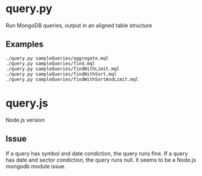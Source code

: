 # query.py
Run MongoDB queries, output in an aligned table structure
## Examples
```
./query.py sampleQueries/aggregate.mql
./query.py sampleQueries/find.mql
./query.py sampleQueries/findWithLimit.mql
./query.py sampleQueries/findWithSort.mql
./query.py sampleQueries/findWithSortAndLimit.mql
```

# query.js
Node.js version 
## Issue
If a query has symbol and date condiction, the query runs fine.
If a query has date and sector condiction, the query runs null.
It seems to be a Node.js mongodb module issue.
